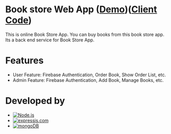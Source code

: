 # Book store Web App  ([Demo](https://bookstore-284fc.web.app/))([Client Code](https://github.com/dhimanroyit/book_store_client.git))
This is online Book Store App. You can buy books from this book store app. Its a back end service for Book Store App.

# Features 
- User Feature: Firebase Authentication, Order Book, Show Order List, etc.
-	Admin Feature: Firebase Authentication, Add Book, Manage Books, etc.

# Developed by
- [![Node.js](https://img.shields.io/badge/Node.js-43853D?style=for-the-badge&logo=node.js&logoColor=white)](https://nodejs.org/en/)
- [![expressjs.com](https://img.shields.io/badge/Express.js-000000?style=for-the-badge&logo=express&logoColor=white)](https://expressjs.com/)
- [![mongoDB](https://img.shields.io/badge/MongoDB-4EA94B?style=for-the-badge&logo=mongodb&logoColor=white)](https://www.mongodb.com/)